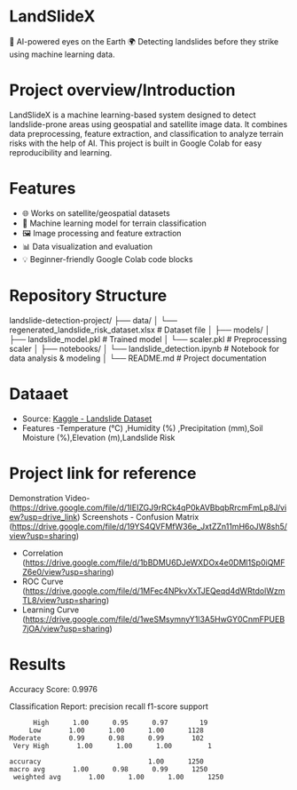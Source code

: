 # LandSlideX
🧠 AI-powered eyes on the Earth 🌍 Detecting landslides before they strike using machine learning data.
# Project overview/Introduction
LandSlideX is a machine learning-based system designed to detect landslide-prone areas using geospatial and satellite image data. 
It combines data preprocessing, feature extraction, and classification to analyze terrain risks with the help of AI.
This project is built in Google Colab for easy reproducibility and learning.
# Features
- 🌐 Works on satellite/geospatial datasets
- 🧠 Machine learning model for terrain classification
- 🖼️ Image processing and feature extraction
- 📊 Data visualization and evaluation
- 💡 Beginner-friendly Google Colab code blocks
# Repository Structure
landslide-detection-project/
├── data/
│   └── regenerated_landslide_risk_dataset.xlsx    # Dataset file
│
├── models/
│   ├── landslide_model.pkl                        # Trained model
│   └── scaler.pkl                                 # Preprocessing scaler
│
├── notebooks/
│   └── landslide_detection.ipynb                  # Notebook for data analysis & modeling
│
└── README.md                                      # Project documentation
# Dataaet
- Source: [Kaggle - Landslide Dataset](https://www.kaggle.com/datasets/sreeragunandha/landslide-prediction-dataset)
- Features -Temperature (°C) ,Humidity (%) ,Precipitation (mm),Soil Moisture (%),Elevation (m),Landslide Risk
# Project link for reference
 Demonstration Video- (https://drive.google.com/file/d/1IEIZGJ9rRCk4qP0kAVBbqbRrcmFmLp8J/view?usp=drive_link)
 Screenshots - Confusion Matrix (https://drive.google.com/file/d/19YS4QVFMfW36e_JxtZZn11mH6oJW8sh5/view?usp=sharing)
 - Correlation (https://drive.google.com/file/d/1bBDMU6DJeWXDOx4e0DMl1Sp0iQMFZ6e0/view?usp=sharing)
 - ROC Curve (https://drive.google.com/file/d/1MFec4NPkvXxTJEQeqd4dWRtdolWzmTL8/view?usp=sharing)
 - Learning Curve (https://drive.google.com/file/d/1weSMsymnyY1l3A5HwGY0CnmFPUEB7jOA/view?usp=sharing)
# Results
Accuracy Score: 0.9976

Classification Report:
               precision    recall  f1-score   support

          High      1.00      0.95      0.97        19
         Low       1.00      1.00      1.00      1128
    Moderate       0.99      0.98      0.99       102
     Very High       1.00      1.00      1.00         1

    accuracy                           1.00      1250
    macro avg       1.00      0.98      0.99      1250
     weighted avg       1.00      1.00      1.00      1250
